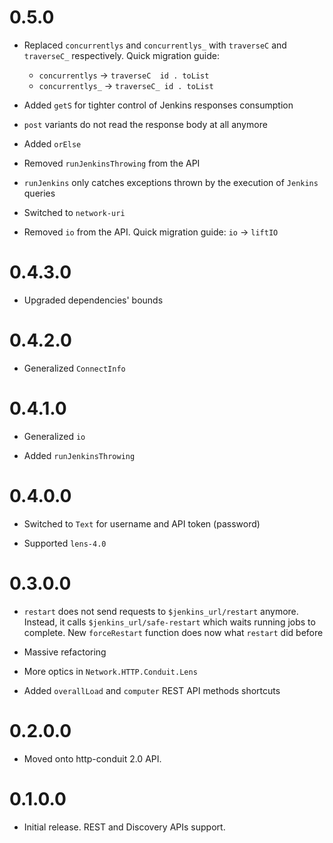0.5.0
=====

  * Replaced `concurrentlys` and `concurrentlys_` with `traverseC` and `traverseC_`
    respectively. Quick migration guide:

    + `concurrentlys`  -> `traverseC  id . toList`
    + `concurrentlys_` -> `traverseC_ id . toList`

  * Added `getS` for tighter control of Jenkins responses consumption

  * `post` variants do not read the response body at all anymore

  * Added `orElse`

  * Removed `runJenkinsThrowing` from the API

  * `runJenkins` only catches exceptions thrown by the execution of `Jenkins` queries

  * Switched to `network-uri`

  * Removed `io` from the API. Quick migration guide: `io` -> `liftIO`

0.4.3.0
=======

  * Upgraded dependencies' bounds

0.4.2.0
=======

  * Generalized `ConnectInfo`

0.4.1.0
=======

  * Generalized `io`

  * Added `runJenkinsThrowing`

0.4.0.0
=======

  * Switched to `Text` for username and API token (password)

  * Supported `lens-4.0`

0.3.0.0
=======

  * `restart` does not send requests to `$jenkins_url/restart` anymore. Instead, it calls
  `$jenkins_url/safe-restart` which waits running jobs to complete. New `forceRestart` function
  does now what `restart` did before

  * Massive refactoring

  * More optics in `Network.HTTP.Conduit.Lens`

  * Added `overallLoad` and `computer` REST API methods shortcuts

0.2.0.0
=======

  * Moved onto http-conduit 2.0 API.

0.1.0.0
=======

  * Initial release. REST and Discovery APIs support.
